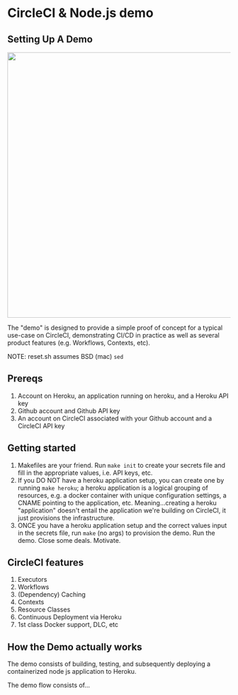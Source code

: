 # CircleCI & Node.js demo

## Setting Up A Demo

<img src="app.gif" width="600"/>

The "demo" is designed to provide a simple proof of concept for a typical use-case on CircleCI, demonstrating CI/CD in practice as well as several product features (e.g. Workflows, Contexts, etc).

NOTE: reset.sh assumes BSD (mac) `sed`

## Prereqs

1. Account on Heroku, an application running on heroku, and a Heroku API key
1. Github account and Github API key
1. An account on CircleCI associated with your Github account and a CircleCI API key

## Getting started

1. Makefiles are your friend. Run `make init` to create your secrets file and fill in the appropriate values, i.e. API keys, etc.
1. If you DO NOT have a heroku application setup, you can create one by running `make heroku`; a heroku application is a logical grouping of resources, e.g. a docker container with unique configuration settings, a CNAME pointing to the application, etc. Meaning...creating a heroku "application" doesn't entail the application we're building on CircleCI, it just provisions the infrastructure.
1. ONCE you have a heroku application setup and the correct values input in the secrets file, run `make` (no args) to provision the demo. Run the demo. Close some deals. Motivate.

## CircleCI features
1. Executors
2. Workflows
3. (Dependency) Caching
4. Contexts
5. Resource Classes
6. Continuous Deployment via Heroku
7. 1st class Docker support, DLC, etc

## How the Demo actually works

The demo consists of building, testing, and subsequently deploying a containerized node js application to Heroku.

The demo flow consists of...